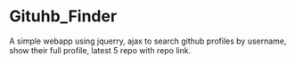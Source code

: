 # Gituhb_Finder
A simple webapp using jquerry, ajax to search github profiles by username, show their full profile, latest 5 repo with repo link.  
